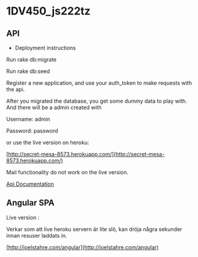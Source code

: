 1DV450_js222tz
==============


## API
* Deployment instructions

Run rake db:migrate

Run rake db:seed

Register a new application, and use your auth_token to make requests with the api.

After you migrated the database, you get some dummy data to play with.
And there will be a admin created with

Username: admin

Password: password

or use the live version on heroku:

[http://secret-mesa-8573.herokuapp.com/](http://secret-mesa-8573.herokuapp.com/)


Mail functionality do not work on the live version.


[Api Documentation](TOERH/ApiDocumentation.md)

## Angular SPA

Live version : 


Verkar som att live heroku servern är lite slö, kan dröja några sekunder innan resuser laddats in.

[http://joelstahre.com/angular](http://joelstahre.com/angular)